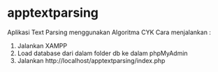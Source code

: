 # apptextparsing
Aplikasi Text Parsing menggunakan Algoritma CYK
Cara menjalankan :
1. Jalankan XAMPP
2. Load database dari dalam folder db ke dalam phpMyAdmin
3. Jalankan http://localhost/apptextparsing/index.php


